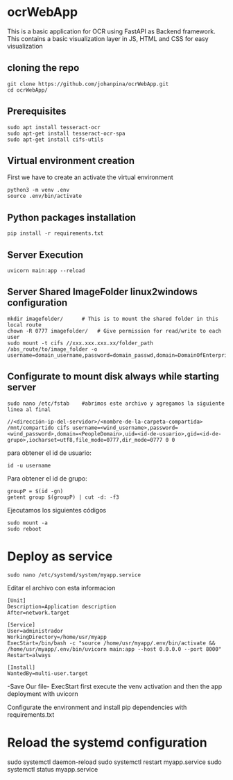 # ocrWebApp
This is a basic application for OCR using FastAPI as Backend framework. This contains a basic visualization layer in JS, HTML and CSS for easy visualization

## cloning the repo

```
git clone https://github.com/johanpina/ocrWebApp.git
cd ocrWebApp/
```


## Prerequisites

```
sudo apt install tesseract-ocr
sudo apt-get install tesseract-ocr-spa
sudo apt-get install cifs-utils
```

## Virtual environment creation

First we have to create an activate the virtual environment


```
python3 -m venv .env
source .env/bin/activate
```

## Python packages installation 

```
pip install -r requirements.txt
```


## Server Execution

```
uvicorn main:app --reload
```

## Server Shared ImageFolder linux2windows configuration
```
mkdir imagefolder/      # This is to mount the shared folder in this local route
chown -R 0777 imagefolder/   # Give permission for read/write to each user
sudo mount -t cifs //xxx.xxx.xxx.xx/folder_path /abs_route/to/image_folder -o username=domain_username,password=domain_passwd,domain=DomainOfEnterprise,vers=3.0
```

## Configurate to mount disk always while starting server

```
sudo nano /etc/fstab    #abrimos este archivo y agregamos la siguiente linea al final

//<dirección-ip-del-servidor>/<nombre-de-la-carpeta-compartida> /mnt/compartido cifs username=<wind_username>,password=<wind_password>,domain=<PeopleDomain>,uid=<id-de-usuario>,gid=<id-de-grupo>,iocharset=utf8,file_mode=0777,dir_mode=0777 0 0
```

para obtener el id de usuario:

```
id -u username
```

Para obtener el id de grupo:

```
groupP = $(id -gn)
getent group $(groupP) | cut -d: -f3
```

Ejecutamos los siguientes códigos

```
sudo mount -a
sudo reboot
```


# Deploy as service

```
sudo nano /etc/systemd/system/myapp.service
```

Editar el archivo con esta informacion

```
[Unit]
Description=Application description
After=network.target

[Service]
User=administrador
WorkingDirectory=/home/usr/myapp
ExecStart=/bin/bash -c "source /home/usr/myapp/.env/bin/activate && /home/usr/myapp/.env/bin/uvicorn main:app --host 0.0.0.0 --port 8000"
Restart=always

[Install]
WantedBy=multi-user.target
```

-Save Our file-
ExecStart first execute the venv activation and then the app deployment with uvicorn

Configurate the environment and install pip dependencies with requirements.txt
# Reload the systemd configuration

sudo systemctl daemon-reload
sudo systemctl restart myapp.service
sudo systemctl status myapp.service